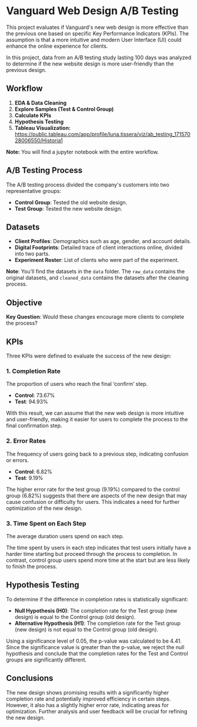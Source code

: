 # Vanguard Web Design A/B Testing

This project evaluates if Vanguard's new web design is more effective than the previous one based on specific Key Performance Indicators (KPIs). The assumption is that a more intuitive and modern User Interface (UI) could enhance the online experience for clients.

In this project, data from an A/B testing study lasting 100 days was analyzed to determine if the new website design is more user-friendly than the previous design.

## Workflow

1. **EDA & Data Cleaning**
2. **Explore Samples (Test & Control Group)**
3. **Calculate KPIs**
4. **Hypothesis Testing**
5. **Tableau Visualization:** https://public.tableau.com/app/profile/luna.tissera/viz/ab_testing_17157028006550/Historia1 

**Note:** You will find a jupyter notebook with the entire workflow.

## A/B Testing Process

The A/B testing process divided the company's customers into two representative groups:
- **Control Group**: Tested the old website design.
- **Test Group**: Tested the new website design.

## Datasets

- **Client Profiles**: Demographics such as age, gender, and account details.
- **Digital Footprints**: Detailed trace of client interactions online, divided into two parts.
- **Experiment Roster**: List of clients who were part of the experiment.

**Note**: You'll find the datasets in the `data` folder. The `raw_data` contains the original datasets, and `cleaned_data` contains the datasets after the cleaning process.

## Objective

**Key Question**: Would these changes encourage more clients to complete the process?

## KPIs

Three KPIs were defined to evaluate the success of the new design:

### 1. Completion Rate
The proportion of users who reach the final ‘confirm’ step.

- **Control**: 73.67%
- **Test**: 94.93%

With this result, we can assume that the new web design is more intuitive and user-friendly, making it easier for users to complete the process to the final confirmation step.

### 2. Error Rates
The frequency of users going back to a previous step, indicating confusion or errors.

- **Control**: 6.82%
- **Test**: 9.19%

The higher error rate for the test group (9.19%) compared to the control group (6.82%) suggests that there are aspects of the new design that may cause confusion or difficulty for users. This indicates a need for further optimization of the new design.

### 3. Time Spent on Each Step
The average duration users spend on each step.

The time spent by users in each step indicates that test users initially have a harder time starting but proceed through the process to completion. In contrast, control group users spend more time at the start but are less likely to finish the process.

## Hypothesis Testing

To determine if the difference in completion rates is statistically significant:

- **Null Hypothesis (H0)**: The completion rate for the Test group (new design) is equal to the Control group (old design).
- **Alternative Hypothesis (H1)**: The completion rate for the Test group (new design) is not equal to the Control group (old design).

Using a significance level of 0.05, the p-value was calculated to be 4.41. Since the significance value is greater than the p-value, we reject the null hypothesis and conclude that the completion rates for the Test and Control groups are significantly different.

## Conclusions

The new design shows promising results with a significantly higher completion rate and potentially improved efficiency in certain steps. However, it also has a slightly higher error rate, indicating areas for optimization. Further analysis and user feedback will be crucial for refining the new design.
